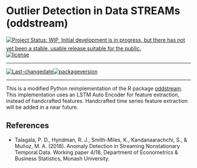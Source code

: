 Outlier Detection in Data STREAMs (oddstream)
================

[![Project Status: WIP  Initial development is in progress, but there
has not yet been a stable, usable release suitable for the
public.](http://www.repostatus.org/badges/latest/wip.svg)](http://www.repostatus.org/#wip)[![license](https://img.shields.io/github/license/mashape/apistatus.svg?maxAge=2592000)](https://github.com/anofox/oddstream/blob/master/LICENSE)

----
[![Last-changedate](https://img.shields.io/badge/last%20change-2018--04--23-yellowgreen.svg)](/commits/master)[![packageversion](https://img.shields.io/badge/Package%20version-0.1-orange.svg?style=flat-square)](commits/master)

----

This is a modified Python reimplementation of the R package [oddstream](https://github.com/pridiltal/oddstream). This implementation uses an LSTM Auto Encoder for feature extraction, instead of handcrafted features. Handcrafted time series feature extraction will be added in a near future.

## References

  - Talagala, P. D., Hyndman, R. J., Smith-Miles, K., Kandanaarachchi,
    S., & Muñoz, M. A. (2018). Anomaly Detection in Streaming
    Nonstationary Temporal Data. Working paper 4/18, Department of
    Econometrics & Business Statistics, Monash University.
